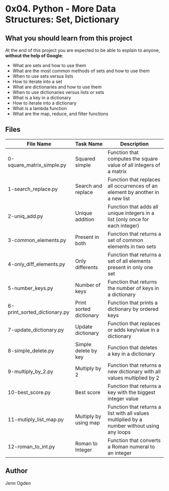 # 0x04. Python - More Data Structures: Set, Dictionary

## What you should learn from this project
At the end of this project you are expected to be able to explain to anyone, **without the help of Google**:

* What are sets and how to use them
* What are the most common methods of sets and how to use them
* When to use sets versus lists
* How to iterate into a set
* What are dictionaries and how to use them
* When to use dictionaries versus lists or sets
* What is a key in a dictionary
* How to iterate into a dictionary
* What is a lambda function
* What are the map, reduce, and filter functions

## Files
| File Name | Task Name | Description |
| --------- | --------- | ----------- |
| 0-square_matrix_simple.py | Squared simple | Function that computes the square value of all integers of a matrix |
| 1-search_replace.py | Search and replace  | Function that replaces all occurrences of an element by another in a new list |
| 2-uniq_add.py | Unique addition | Function that adds all unique integers in a list (only once for each integer) |
| 3-common_elements.py | Present in both | Function that returns a set of common elements in two sets |
| 4-only_diff_elements.py | Only differents | Function that returns a set of all elements present in only one set |
| 5-number_keys.py | Number of keys | Function that returns the number of keys in a dictionary |
| 6-print_sorted_dictionary.py | Print sorted dictionary | Function that prints a dictionary by ordered keys |
| 7-update_dictionary.py | Update dictionary | Function that replaces or adds key/value in a dictionary |
| 8-simple_delete.py | Simple delete by key | Function that deletes a key in a dictionary |
| 9-multiply_by_2.py | Multiply by 2 | Function that returns a new dictionary with all values multiplied by 2 |
| 10-best_score.py | Best score | Function that returns a key with the biggest integer value |
| 11-mutiply_list_map.py | Multiply by using map | Function that returns a list with all values multiplied by a number without using any loops |
| 12-roman_to_int.py | Roman to Integer | Function that converts a Roman numeral to an integer |

## Author
Jenn Ogden
